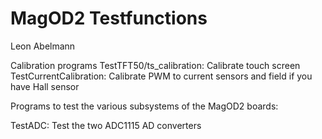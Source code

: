# MagOD2 Testfunctions
Leon Abelmann

Calibration programs
TestTFT50/ts_calibration: Calibrate touch screen
TestCurrentCalibration:  Calibrate PWM to current sensors and field if
you have Hall sensor



Programs to test the various subsystems of the MagOD2 boards:


TestADC: Test the two ADC1115 AD converters
